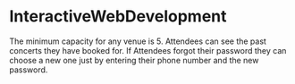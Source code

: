 # InteractiveWebDevelopment
 The minimum capacity for any venue is 5. 
 Attendees can see the past concerts they have booked for.
 If Attendees forgot their password they can choose a new one just by entering their phone number and the new password.
